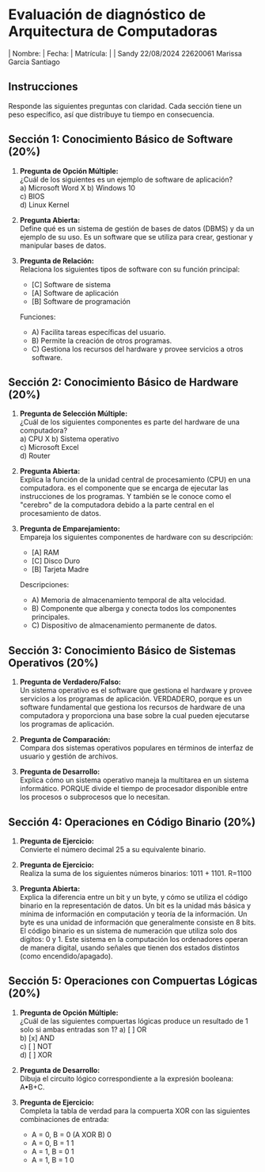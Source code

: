 # Evaluación de diagnóstico de Arquitectura de Computadoras

| Nombre: |  Fecha:    | Matrícula: |
| Sandy    22/08/2024    22620061
 Marissa 
 Garcia 
 Santiago   

## Instrucciones

Responde las siguientes preguntas con claridad. Cada sección tiene un peso específico, así que distribuye tu tiempo en consecuencia.

## Sección 1: Conocimiento Básico de Software (20%)

1. **Pregunta de Opción Múltiple:**  
   ¿Cuál de los siguientes es un ejemplo de software de aplicación?  
   a) Microsoft Word      X
   b) Windows 10  
   c) BIOS  
   d) Linux Kernel

2. **Pregunta Abierta:**  
   Define qué es un sistema de gestión de bases de datos (DBMS) y da un ejemplo de su uso.
Es un software que se utiliza para crear, gestionar y manipular bases de datos.

4. **Pregunta de Relación:**  
   Relaciona los siguientes tipos de software con su función principal:
   - [C] Software de sistema
   - [A] Software de aplicación
   - [B] Software de programación

   Funciones:
   - A) Facilita tareas específicas del usuario.
   - B) Permite la creación de otros programas.
   - C) Gestiona los recursos del hardware y provee servicios a otros software.

## Sección 2: Conocimiento Básico de Hardware (20%)

1. **Pregunta de Selección Múltiple:**  
   ¿Cuál de los siguientes componentes es parte del hardware de una computadora?  
   a) CPU                         X
   b) Sistema operativo  
   c) Microsoft Excel  
   d) Router

2. **Pregunta Abierta:**  
   Explica la función de la unidad central de procesamiento (CPU) en una computadora.
es el componente que se encarga de ejecutar las instrucciones de los programas. Y también se le conoce como el "cerebro" de la computadora debido a la parte central en el procesamiento de datos.
3. **Pregunta de Emparejamiento:**  
   Empareja los siguientes componentes de hardware con su descripción:
   - [A] RAM
   - [C] Disco Duro
   - [B] Tarjeta Madre

   Descripciones:
   - A) Memoria de almacenamiento temporal de alta velocidad.
   - B) Componente que alberga y conecta todos los componentes principales.
   - C) Dispositivo de almacenamiento permanente de datos.

## Sección 3: Conocimiento Básico de Sistemas Operativos (20%)

1. **Pregunta de Verdadero/Falso:**  
   Un sistema operativo es el software que gestiona el hardware y provee servicios a los programas de aplicación.
   VERDADERO, porque es un software fundamental que gestiona los recursos de hardware de una computadora y proporciona una base sobre la cual pueden ejecutarse 
   los programas de aplicación. 

3. **Pregunta de Comparación:**  
   Compara dos sistemas operativos populares en términos de interfaz de usuario y gestión de archivos.

4. **Pregunta de Desarrollo:**  
   Explica cómo un sistema operativo maneja la multitarea en un sistema informático.
      PORQUE divide el tiempo de procesador disponible entre los procesos o subprocesos que lo necesitan. 
## Sección 4: Operaciones en Código Binario (20%)

1. **Pregunta de Ejercicio:**  
   Convierte el número decimal 25 a su equivalente binario.

2. **Pregunta de Ejercicio:**  
   Realiza la suma de los siguientes números binarios: 1011 + 1101.
   R=1100

4. **Pregunta Abierta:**  
   Explica la diferencia entre un bit y un byte, y cómo se utiliza el código binario en la representación de datos.
      Un bit es la unidad más básica y mínima de información en computación y teoría de la información.
      Un byte es una unidad de información que generalmente consiste en 8 bits.
      El código binario es un sistema de numeración que utiliza solo dos dígitos: 0 y 1. Este sistema en la computación los ordenadores operan de manera digital, 
      usando señales que tienen dos estados distintos (como encendido/apagado).
## Sección 5: Operaciones con Compuertas Lógicas (20%)

1. **Pregunta de Opción Múltiple:**  
   ¿Cuál de las siguientes compuertas lógicas produce un resultado de 1 solo si ambas entradas son 1?
   a) [ ] OR  
   b) [x] AND  
   c) [ ] NOT  
   d) [ ] XOR

2. **Pregunta de Desarrollo:**  
   Dibuja el circuito lógico correspondiente a la expresión booleana: A•B+C.

3. **Pregunta de Ejercicio:**  
   Completa la tabla de verdad para la compuerta XOR con las siguientes combinaciones de entrada:
   - A = 0, B = 0    (A XOR B) 0
   - A = 0, B = 1              1
   - A = 1, B = 0              1
   - A = 1, B = 1              0
